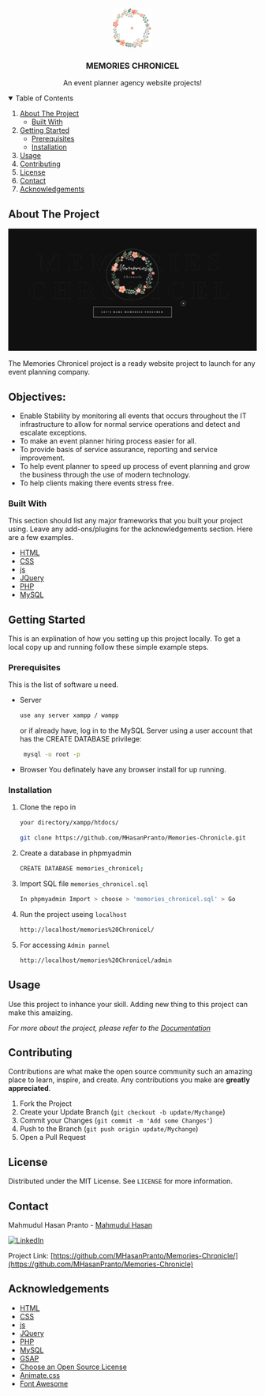 <!--
*** Hi I'm Mahmudul Hasan Pranto
*** Thanks for checking out this Project. If you have a suggestion
*** that would make this better, please fork the repo and create a pull request
*** Thanks again! :D
-->



<br />
<p align="center">
  <a href="https://github.com/MHasanPranto/Memories-Chronicle">
    <img src="./logo.png" alt="Logo" width="80" height="80">
  </a>

  <h3 align="center">MEMORIES CHRONICEL</h3>

  <p align="center">
    An event planner agency website projects!
  </p>
</p>

<details open="open">
  <summary>Table of Contents</summary>
  <ol>
    <li>
      <a href="#about-the-project">About The Project</a>
      <ul>
        <li><a href="#built-with">Built With</a></li>
      </ul>
    </li>
    <li>
      <a href="#getting-started">Getting Started</a>
      <ul>
        <li><a href="#prerequisites">Prerequisites</a></li>
        <li><a href="#installation">Installation</a></li>
      </ul>
    </li>
    <li><a href="#usage">Usage</a></li>   
    <li><a href="#contributing">Contributing</a></li>
    <li><a href="#license">License</a></li>
    <li><a href="#contact">Contact</a></li>
    <li><a href="#acknowledgements">Acknowledgements</a></li>
  </ol>
</details>


## About The Project

![website-screenshot]

The Memories Chronicel project is a ready website project to launch for any event planning company.
## Objectives:

 * Enable Stability by monitoring all events that occurs throughout the IT infrastructure to allow for normal service operations and detect and escalate exceptions.
 * To make an event planner hiring process easier for all.
 * To provide basis of service assurance, reporting and service improvement.
 * To help event planner to speed up process of event planning and grow the business through the use of modern technology.
 * To help clients making there events stress free.


### Built With

This section should list any major frameworks that you built your project using. Leave any add-ons/plugins for the acknowledgements section. Here are a few examples.
* [HTML](https://www.w3schools.com/html/)
* [CSS](https://www.w3schools.com/css/)
* [js](https://www.w3schools.com/js/)
* [JQuery](https://jquery.com)
* [PHP](https://www.w3schools.com/php/)
* [MySQL](https://mysqltutorial.org)


## Getting Started

This is an explination of how you setting up this project locally.
To get a local copy up and running follow these simple example steps.

### Prerequisites

This is the list of software u need.
* Server
  ```sh
  use any server xampp / wampp
  ```
  or if already have, log in to the MySQL Server using a user account that has the CREATE DATABASE privilege:
  ```sh
   mysql -u root -p
   ```
* Browser
  You definately have any browser install for up running.

### Installation

1. Clone the repo in
   ```sh
   your directory/xampp/htdocs/
   ```
   ```sh
   git clone https://github.com/MHasanPranto/Memories-Chronicle.git
   ```
2. Create a database in phpmyadmin
   ```sh
   CREATE DATABASE memories_chronicel;
   ```
3. Import SQL file `memories_chronicel.sql`
   ```sh
   In phpmyadmin Import > choose > 'memories_chronicel.sql' > Go
   ```
4. Run the project useing `localhost`
   ```sh
   http://localhost/memories%20Chronicel/
   ```
5. For accessing `Admin pannel`
   ```sh
   http://localhost/memories%20Chronicel/admin
   ```

## Usage

Use this project to inhance your skill. Adding new thing to this project can make this amaizing.

_For more about the project, please refer to the [Documentation](projectreport.pdf)_


## Contributing

Contributions are what make the open source community such an amazing place to learn, inspire, and create. Any contributions you make are **greatly appreciated**.

1. Fork the Project
2. Create your Update Branch (`git checkout -b update/Mychange`)
3. Commit your Changes (`git commit -m 'Add some Changes'`)
4. Push to the Branch (`git push origin update/Mychange`)
5. Open a Pull Request


## License

Distributed under the MIT License. See `LICENSE` for more information.

## Contact

Mahmudul Hasan Pranto - [Mahmudul Hasan](https://www.linkedin.com/in/mahmudul-hasan-47124b172/) 

[![LinkedIn][linkedin-shield]][linkedin-url]

Project Link: [https://github.com/MHasanPranto/Memories-Chronicle/](https://github.com/MHasanPranto/Memories-Chronicle)




## Acknowledgements
* [HTML](https://www.w3schools.com/html/)
* [CSS](https://www.w3schools.com/css/)
* [js](https://www.w3schools.com/js/)
* [JQuery](https://jquery.com)
* [PHP](https://www.w3schools.com/php/)
* [MySQL](https://mysqltutorial.org)
* [GSAP](https://greensock.com/gsap/)
* [Choose an Open Source License](https://choosealicense.com)
* [Animate.css](https://daneden.github.io/animate.css)
* [Font Awesome](https://fontawesome.com)



[linkedin-shield]: https://img.shields.io/badge/-LinkedIn-black.svg?style=for-the-badge&logo=linkedin&colorB=555
[linkedin-url]: https://www.linkedin.com/in/mahmudul-hasan-47124b172/
[website-screenshot]: 1.png
